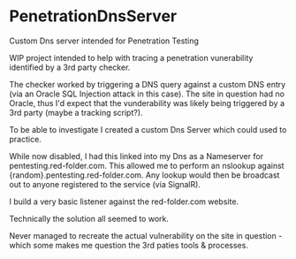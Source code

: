 # PenetrationDnsServer
Custom Dns server intended for Penetration Testing

WIP project intended to help with tracing a penetration vunerability identified by a 3rd party checker.

The checker worked by triggering a DNS query against a custom DNS entry (via an Oracle SQL Injection attack in this case).  The site in question had no Oracle, thus I'd expect that the vunderability was likely being triggered by a 3rd party (maybe a tracking script?).

To be able to investigate I created a custom Dns Server which could used to practice.

While now disabled, I had this linked into my Dns as a Nameserver for pentesting.red-folder.com.  This allowed me to perform an nslookup against {random}.pentesting.red-folder.com.  Any lookup would then be broadcast out to anyone registered to the service (via SignalR).

I build a very basic listener against the red-folder.com website.

Technically the solution all seemed to work.  

Never managed to recreate the actual vulnerability on the site in question - which some makes me question the 3rd paties tools & processes.
